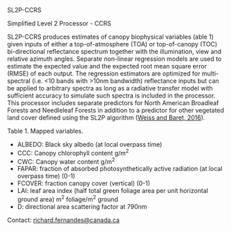 SL2P-CCRS

Simplified Level 2 Processor - CCRS


SL2P-CCRS produces estimates of canopy biophysical variables (able 1) given inputs of either a top-of-atmosphere (TOA) or top-of-canopy (TOC) bi-directional reflectance spectrum together with the illumination, view and relative azimuth angles. Separate non-linear regression models are used to estimate the expected value and the expected root mean square error (RMSE) of each output. The regression estimators are optimized for multi-spectral (i.e. <10 bands with >10nm bandwidth) reflectance inputs but can be applied to arbitrary spectra as long as a radiative transfer model with sufficient accuracy to simulate such spectra is included in the processor.  This processor includes separate predictors for North American Broadleaf Forests and Needleleaf Forests in addition to a predictor for other vegetated land cover defined using the SL2P algorithm ([Weiss and Baret, 2016](https://step.esa.int/docs/extra/ATBD_S2ToolBox_L2B_V1.1.pdf)).

Table 1.  Mapped variables.
+ ALBEDO: Black sky albedo (at local overpass time)
+ CCC: Canopy chlorophyll content g/m<sup>2</sup>
+ CWC: Canopy water content g/m<sup>2</sup>
+ FAPAR: fraction of absorbed photosynthetically active radiation (at local overpass time) (0-1)
+ FCOVER: fraction canopy cover (vertical) (0-1)
+ LAI: leaf area index (half total green foliage area per unit horizontal ground area) m<sup>2</sup> foliage/m<sup>2</sup> ground
+ D: directional area scattering factor at 790nm
  



Contact: richard.fernandes@canada.ca


